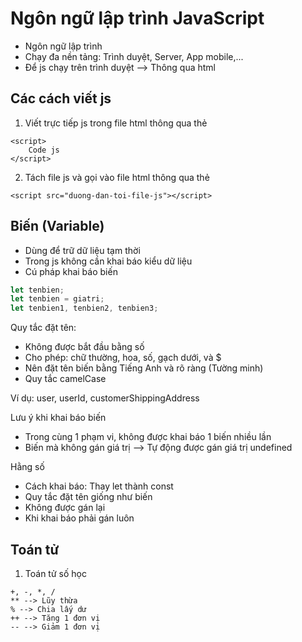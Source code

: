 # Ngôn ngữ lập trình JavaScript

- Ngôn ngữ lập trình
- Chạy đa nền tảng: Trình duyệt, Server, App mobile,...
- Để js chạy trên trình duyệt --> Thông qua html

## Các cách viết js

1. Viết trực tiếp js trong file html thông qua thẻ <script></script>

```
<script>
    Code js
</script>
```

2. Tách file js và gọi vào file html thông qua thẻ <script></script>

```
<script src="duong-dan-toi-file-js"></script>
```

## Biến (Variable)

- Dùng để trữ dữ liệu tạm thời
- Trong js không cần khai báo kiểu dữ liệu
- Cú pháp khai báo biến

```js
let tenbien;
let tenbien = giatri;
let tenbien1, tenbien2, tenbien3;
```

Quy tắc đặt tên:

- Không được bắt đầu bằng số
- Cho phép: chữ thường, hoa, số, gạch dưới, và $
- Nên đặt tên biến bằng Tiếng Anh và rõ ràng (Tường minh)
- Quy tắc camelCase

Ví dụ: user, userId, customerShippingAddress

Lưu ý khi khai báo biến

- Trong cùng 1 phạm vi, không được khai báo 1 biến nhiều lần
- Biến mà không gán giá trị --> Tự động được gán giá trị undefined

Hằng số

- Cách khai báo: Thay let thành const
- Quy tắc đặt tên giống như biến
- Không được gán lại
- Khi khai báo phải gán luôn

## Toán tử

1. Toán tử số học

```
+, -, *, /
** --> Lũy thừa
% --> Chia lấy dư
++ --> Tăng 1 đơn vị
-- --> Giảm 1 đơn vị
```
